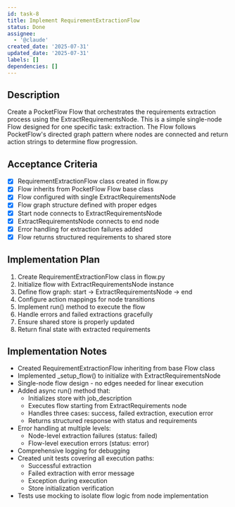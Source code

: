```yaml
---
id: task-8
title: Implement RequirementExtractionFlow
status: Done
assignee:
  - '@claude'
created_date: '2025-07-31'
updated_date: '2025-07-31'
labels: []
dependencies: []
---
```


## Description

Create a PocketFlow Flow that orchestrates the requirements extraction process using the ExtractRequirementsNode. This is a simple single-node Flow designed for one specific task: extraction. The Flow follows PocketFlow's directed graph pattern where nodes are connected and return action strings to determine flow progression.

## Acceptance Criteria

- [x] RequirementExtractionFlow class created in flow.py
- [x] Flow inherits from PocketFlow Flow base class
- [x] Flow configured with single ExtractRequirementsNode
- [x] Flow graph structure defined with proper edges
- [x] Start node connects to ExtractRequirementsNode
- [x] ExtractRequirementsNode connects to end node
- [x] Error handling for extraction failures added
- [x] Flow returns structured requirements to shared store

## Implementation Plan

1. Create RequirementExtractionFlow class in flow.py
2. Initialize flow with ExtractRequirementsNode instance
3. Define flow graph: start -> ExtractRequirementsNode -> end
4. Configure action mappings for node transitions
5. Implement run() method to execute the flow
6. Handle errors and failed extractions gracefully
7. Ensure shared store is properly updated
8. Return final state with extracted requirements

## Implementation Notes

- Created RequirementExtractionFlow inheriting from base Flow class
- Implemented _setup_flow() to initialize with ExtractRequirementsNode
- Single-node flow design - no edges needed for linear execution
- Added async run() method that:
  - Initializes store with job_description
  - Executes flow starting from ExtractRequirements node
  - Handles three cases: success, failed extraction, execution error
  - Returns structured response with status and requirements
- Error handling at multiple levels:
  - Node-level extraction failures (status: failed)
  - Flow-level execution errors (status: error)
- Comprehensive logging for debugging
- Created unit tests covering all execution paths:
  - Successful extraction
  - Failed extraction with error message
  - Exception during execution
  - Store initialization verification
- Tests use mocking to isolate flow logic from node implementation
